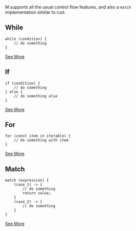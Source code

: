 M supports all the usual control flow features, and also a `match` implementation similar to rust.

## While
```
while (condition) {
    // do something
}
```
[See More](/control_flow/while)

## If
```
if (condition) {
    // do something
} else {
    // do something else
}
```
[See More](/control_flow/if)

## For
```
for (const item in iterable) {
    // do something with item
}
```
[See More](/control_flow/for)


## Match
```
match (expression) {
    (case_1) -> {
        // do something
        return value;
    }
    (case_2) -> {
        // do something
    }
}
```
[See More](/control_flow/match)
